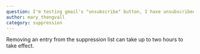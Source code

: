 ```yaml
---
question: I'm testing gmail's "unsubscribe" button, I have unsubscribed my address. I now removed it from suppression list but I am still getting 1902 error.
author: mary_thengvall
category: suppression
---
```

Removing an entry from the suppression list can take up to two hours to take effect.
